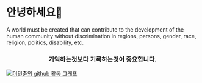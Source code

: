 # 안녕하세요👋
A world must be created that can contribute to the development of the human community without discrimination in regions, persons, gender, race, religion, politics, disability, etc. 

<div align="center"><h3>기억하는것보다 기록하는것이 중요합니다.</h3></div>

[![이민준의 github 활동 그래프 ](https://activity-graph.herokuapp.com/graph?username=devkr-potato&theme=react-dark)](https://github.com/devkr-potato)
